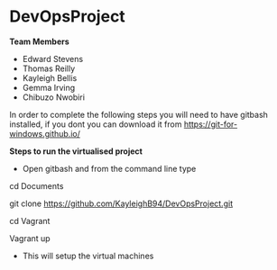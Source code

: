 # DevOpsProject

**Team Members**
- Edward Stevens
- Thomas Reilly
- Kayleigh Bellis
- Gemma Irving
- Chibuzo Nwobiri

In order to complete the following steps you will need to have gitbash installed, if you dont you can download it from https://git-for-windows.github.io/



**Steps to run the virtualised project**


- Open gitbash and from the command line type
 
cd Documents

git clone https://github.com/KayleighB94/DevOpsProject.git

cd Vagrant

Vagrant up

- This will setup the virtual machines

